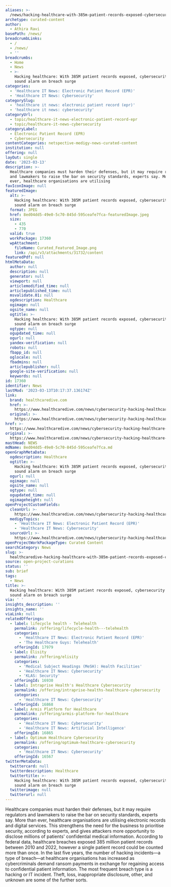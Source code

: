 ```yaml
---
aliases: >-
  /news/hacking-healthcare-with-385m-patient-records-exposed-cybersecurity-experts-sound-alarm-on-breach-surge
archetype: curated-content
author:
  - Athira Ravi
basePath: /news/
breadcrumbLinks:
  - /
  - /news/
  - ''
breadcrumbs:
  - Home
  - News
  - >-
    Hacking healthcare: With 385M patient records exposed, cybersecurity experts
    sound alarm on breach surge
categories:
  - 'Healthcare IT News: Electronic Patient Record (EPR)'
  - 'Healthcare IT News: Cybersecurity'
categorySlug:
  - 'healthcare it news: electronic patient record (epr)'
  - 'healthcare it news: cybersecurity'
categoryUrl:
  - topic/healthcare-it-news-electronic-patient-record-epr
  - topic/healthcare-it-news-cybersecurity
categoryLabel:
  - Electronic Patient Record (EPR)
  - Cybersecurity
contentCategories: netspective-medigy-news-curated-content
institution: null
offering: null
layOut: single
date: '2023-03-13'
description: >-
  Healthcare companies must harden their defenses, but it may require regulators
  and lawmakers to raise the bar on security standards, experts say. More than
  ever, healthcare organisations are utilising
favIconImage: null
featuredImage:
  alt: >-
    Hacking healthcare: With 385M patient records exposed, cybersecurity experts
    sound alarm on breach surge
  format: JPEG
  href: 8ed04dd5-49e0-5c70-845d-595ceafe7fca-featuredImage.jpeg
  size:
    - 435
    - 770
  valid: true
  workPackage: 17360
  wpAttachment:
    fileName: Curated_Featured_Image.png
    link: /api/v3/attachments/31732/content
featuredPdf: null
htmlMetaData:
  author: null
  description: null
  generator: null
  viewport: null
  articlemodified_time: null
  articlepublished_time: null
  msvalidate.01: null
  ogdescription: Healthcare
  ogimage: null
  ogsite_name: null
  ogtitle: >-
    Hacking healthcare: With 385M patient records exposed, cybersecurity experts
    sound alarm on breach surge
  ogtype: null
  ogupdated_time: null
  ogurl: null
  yandex-verification: null
  robots: null
  fbapp_id: null
  oglocale: null
  fbadmins: null
  articlepublisher: null
  google-site-verification: null
  keywords: null
id: 17360
identifier: News
lastMod: '2023-03-13T10:17:37.136174Z'
link:
  brand: healthcaredive.com
  href: >-
    https://www.healthcaredive.com/news/cybersecurity-hacking-healthcare-breaches/643821/
  original: >-
    https://www.healthcaredive.com/news/cybersecurity-hacking-healthcare-breaches/643821/
href: >-
  https://www.healthcaredive.com/news/cybersecurity-hacking-healthcare-breaches/643821/
original: >-
  https://www.healthcaredive.com/news/cybersecurity-hacking-healthcare-breaches/643821/
mastHead: NEWS
mdName: 8ed04dd5-49e0-5c70-845d-595ceafe7fca.md
openGraphMetaData:
  ogdescription: Healthcare
  ogtitle: >-
    Hacking healthcare: With 385M patient records exposed, cybersecurity experts
    sound alarm on breach surge
  ogurl: null
  ogimage: null
  ogsite_name: null
  ogtype: null
  ogupdated_time: null
  ogimageheight: null
openProjectCustomFields:
  cleanUrl: >-
    https://www.healthcaredive.com/news/cybersecurity-hacking-healthcare-breaches/643821/
  medigyTopics:
    - 'Healthcare IT News: Electronic Patient Record (EPR)'
    - 'Healthcare IT News: Cybersecurity'
  sourceUrl: >-
    https://www.healthcaredive.com/news/cybersecurity-hacking-healthcare-breaches/643821/
openProjectWorkPackageType: Curated Content
searchCategory: News
slug: >-
  healthcaredive-hacking-healthcare-with-385m-patient-records-exposed-cybersecurity-experts-sound-alarm-on-breach-surge
source: open-project-curations
status: ''
sub: brief
tags:
  - News
title: >-
  Hacking healthcare: With 385M patient records exposed, cybersecurity experts
  sound alarm on breach surge
via: ' '
insights_description: ''
insights_name: ''
viaLink: null
relatedOfferings:
  - label: lifecycle health - Telehealth
    permalink: /offering/lifecycle-health---telehealth
    categories:
      - 'Healthcare IT News: Electronic Patient Record (EPR)'
      - 'The Healthcare Guys: Telehealth'
    offeringId: 17979
  - label: Elisity
    permalink: /offering/elisity
    categories:
      - 'Medical Subject Headings (MeSH): Health Facilities'
      - 'Healthcare IT News: Cybersecurity'
      - 'KLAS: Security'
    offeringId: 16930
  - label: Intraprise Health's Healthcare Cybersecurity
    permalink: /offering/intraprise-healths-healthcare-cybersecurity
    categories:
      - 'Healthcare IT News: Cybersecurity'
    offeringId: 16868
  - label: Armis Platform for Healthcare
    permalink: /offering/armis-platform-for-healthcare
    categories:
      - 'Healthcare IT News: Cybersecurity'
      - 'Healthcare IT News: Artificial Intelligence'
    offeringId: 16865
  - label: Optimum Healthcare Cybersecurity
    permalink: /offering/optimum-healthcare-cybersecurity
    categories:
      - 'Healthcare IT News: Cybersecurity'
    offeringId: 16567
twitterMetaData:
  twittercard: null
  twitterdescription: Healthcare
  twittertitle: >-
    Hacking healthcare: With 385M patient records exposed, cybersecurity experts
    sound alarm on breach surge
  twitterimage: null
  twitterurl: null
---
```

<p>Healthcare companies must harden their defenses, but it may require regulators and lawmakers to raise the bar on security standards, experts say. More than ever, healthcare organisations are utilising electronic records and digital services. This strengthens the need for the business to prioritise security, according to experts, and gives attackers more opportunity to disclose millions of patients' confidential medical information. According to federal data, healthcare breaches exposed 385 million patient records between 2010 and 2022, however a single patient record could be counted more than once. In the last five years, the number of hacking incidents—a type of breach—at healthcare organisations has increased as cybercriminals demand ransom payments in exchange for regaining access to confidential patient information. The most frequent breach type is a hacking or IT incident. Theft, loss, inappropriate disclosure, other, and unknown are some of the further sorts.</p>